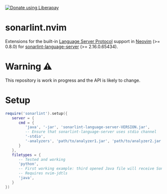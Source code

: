 <script src="https://liberapay.com/schrieveslaach/widgets/button.js"></script>
<noscript><a href="https://liberapay.com/schrieveslaach/donate"><img alt="Donate using Liberapay" src="https://liberapay.com/assets/widgets/donate.svg"></a></noscript>

# sonarlint.nvim

Extensions for the built-in [Language Server Protocol][1] support in [Neovim][2] (>= 0.8.0) for [sonarlint-language-server][3] (>= 2.16.0.65434).

[1]: https://microsoft.github.io/language-server-protocol/
[2]: https://neovim.io/
[3]: https://github.com/SonarSource/sonarlint-language-server

# Warning :warning:

This repository is work in progress and the API is likely to change.

# Setup

```lua
require('sonarlint').setup({
   server = {
      cmd = { 
         'java', '-jar', 'sonarlint-language-server-VERSION.jar',
         -- Ensure that sonarlint-language-server uses stdio channel
         '-stdio',
         '-analyzers', 'path/to/analyzer1.jar', 'path/to/analyzer2.jar',
      }
   },
   filetypes = {
      -- Tested and working
      'python',
      -- First working example: third opened Java file will receive SonarLint rule hints
      -- Requires nvim-jdtls
      'java',
   }
})
```

